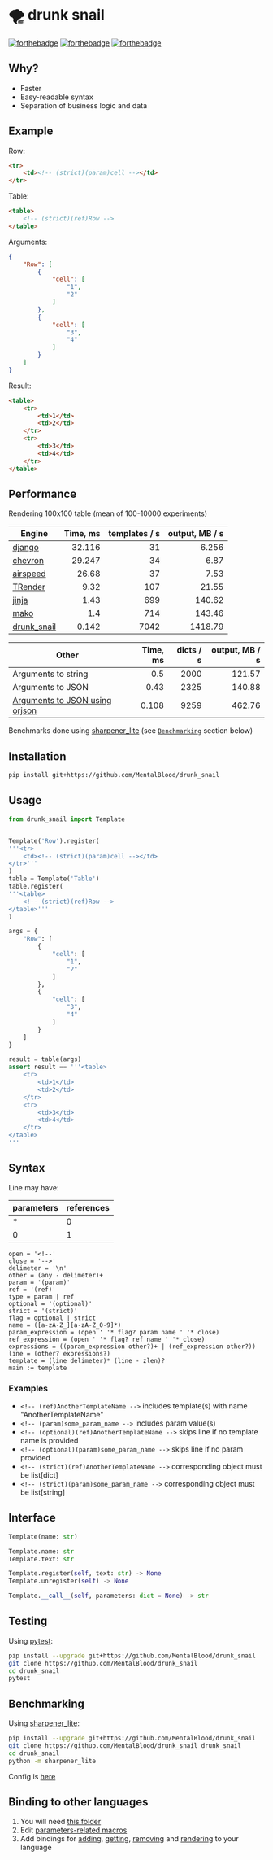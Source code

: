 # 🌪️ drunk snail

[![forthebadge](https://forthebadge.com/images/badges/made-with-c.svg)](https://forthebadge.com) [![forthebadge](https://forthebadge.com/images/badges/powered-by-black-magic.svg)](https://forthebadge.com) [![forthebadge](https://forthebadge.com/images/badges/ages-18.svg)](https://forthebadge.com)



## Why?

* Faster
* Easy-readable syntax
* Separation of business logic and data



## Example

Row:
```html
<tr>
    <td><!-- (strict)(param)cell --></td>
</tr>
```
Table:
```html
<table>
    <!-- (strict)(ref)Row -->
</table>
```
Arguments:
```json
{
    "Row": [
        {
            "cell": [
                "1",
                "2"
            ]
        },
        {
            "cell": [
                "3",
                "4"
            ]
        }
    ]
}
```
Result:
```html
<table>
    <tr>
        <td>1</td>
        <td>2</td>
    </tr>
    <tr>
        <td>3</td>
        <td>4</td>
    </tr>
</table>

```



## Performance

Rendering 100x100 table (mean of 100-10000 experiments)

| Engine | Time, ms  | templates / s | output, MB / s |
| -- | --: | --: | --: |
| [django](https://github.com/django/django) | 32.116 | 31 | 6.256 |
| [chevron](https://github.com/noahmorrison/chevron) | 29.247 | 34 | 6.87 |
| [airspeed](https://github.com/purcell/airspeed) | 26.68 | 37 | 7.53 |
| [TRender](https://github.com/cesbit/trender) | 9.32 | 107 | 21.55 |
| [jinja](https://github.com/pallets/jinja) | 1.43 | 699 | 140.62 |
| [mako](https://github.com/sqlalchemy/mako) | 1.4 | 714 | 143.46 |
| [drunk_snail](https://github.com/MentalBlood/drunk_snail) | 0.142 | 7042 | 1418.79 |

| Other | Time, ms  | dicts / s | output, MB / s |
| -- | --: | --: | --: |
| Arguments to string | 0.5 | 2000 | 121.57 |
| Arguments to JSON | 0.43 | 2325 | 140.88 |
| [Arguments to JSON using orjson](https://github.com/ijl/orjson) | 0.108 | 9259 | 462.76 |


Benchmarks done using [sharpener_lite](https://github.com/MentalBlood/sharpener_lite) (see [`Benchmarking`](#benchmarking) section below)



## Installation

```bash
pip install git+https://github.com/MentalBlood/drunk_snail
```



## Usage

```python
from drunk_snail import Template


Template('Row').register(
'''<tr>
    <td><!-- (strict)(param)cell --></td>
</tr>'''
)
table = Template('Table')
table.register(
'''<table>
    <!-- (strict)(ref)Row -->
</table>'''
)

args = {
    "Row": [
        {
            "cell": [
                "1",
                "2"
            ]
        },
        {
            "cell": [
                "3",
                "4"
            ]
        }
    ]
}

result = table(args)
assert result == '''<table>
    <tr>
        <td>1</td>
        <td>2</td>
    </tr>
    <tr>
        <td>3</td>
        <td>4</td>
    </tr>
</table>
'''
```



## Syntax

Line may have:

| parameters | references |
| ---------- | ---------- |
| *          | 0          |
| 0          | 1          |

```
open = '<!--'
close = '-->'
delimeter = '\n'
other = (any - delimeter)+
param = '(param)'
ref = '(ref)'
type = param | ref
optional = '(optional)'
strict = '(strict)'
flag = optional | strict
name = ([a-zA-Z_][a-zA-Z_0-9]*)
param_expression = (open ' '* flag? param name ' '* close)
ref_expression = (open ' '* flag? ref name ' '* close)
expressions = ((param_expression other?)+ | (ref_expression other?))
line = (other? expressions?)
template = (line delimeter)* (line - zlen)?
main := template
```


### Examples

* `<!-- (ref)AnotherTemplateName -->` includes template(s) with name "AnotherTemplateName"
* `<!-- (param)some_param_name -->` includes param value(s)
* `<!-- (optional)(ref)AnotherTemplateName -->` skips line if no template name is provided
* `<!-- (optional)(param)some_param_name -->` skips line if no param provided
* `<!-- (strict)(ref)AnotherTemplateName -->` corresponding object must be list[dict]
* `<!-- (strict)(param)some_param_name -->` corresponding object must be list[string]



## Interface

```python
Template(name: str)

Template.name: str
Template.text: str

Template.register(self, text: str) -> None
Template.unregister(self) -> None

Template.__call__(self, parameters: dict = None) -> str
```



## Testing

Using [pytest](https://pypi.org/project/pytest/):

```bash
pip install --upgrade git+https://github.com/MentalBlood/drunk_snail
git clone https://github.com/MentalBlood/drunk_snail
cd drunk_snail
pytest
```



## Benchmarking

Using [sharpener_lite](https://github.com/MentalBlood/sharpener_lite):

```bash
pip install --upgrade git+https://github.com/MentalBlood/drunk_snail
git clone https://github.com/MentalBlood/drunk_snail drunk_snail
cd drunk_snail
python -m sharpener_lite
```

Config is [here](benchmarks/benchmark_default.json)



## Binding to other languages

1. You will need [this folder](drunk_snail/drunk_snail_python/modules/drunk_snail_c)
2. Edit [parameters-related macros](drunk_snail/drunk_snail_python/modules/drunk_snail_c/include/params_macros.h)
3. Add bindings for [adding](drunk_snail/drunk_snail_python/modules/drunk_snail_c/include/addTemplate.h), [getting](drunk_snail/drunk_snail_python/modules/drunk_snail_c/include/getTemplate.h), [removing](drunk_snail/drunk_snail_python/modules/drunk_snail_c/include/removeTemplate.h) and [rendering](drunk_snail/drunk_snail_python/modules/drunk_snail_c/include/render.h) to your language
